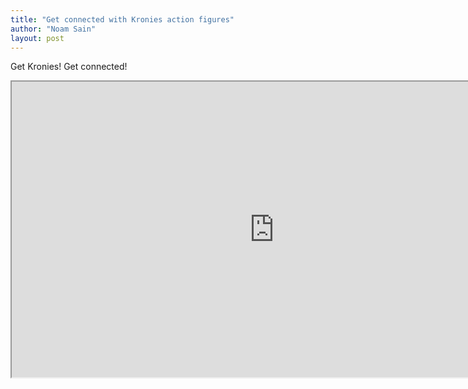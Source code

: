 ```yaml
---
title: "Get connected with Kronies action figures"
author: "Noam Sain"
layout: post
---
```


Get Kronies! Get connected!

<iframe height="473" src="https://www.youtube.com/embed/ZDXuPQ9ML9E?feature=oembed" title="Get Konnected with The Kronies Action Figures" width="840"></iframe>
